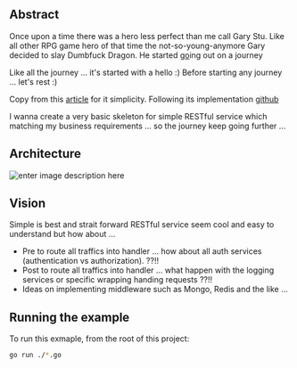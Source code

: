 Abstract
--------
Once upon a time there was a hero less perfect than me call Gary Stu. Like all other RPG game hero of that time the not-so-young-anymore Gary decided to slay Dumbfuck Dragon. He started [go](https://golang.org/)ing out on a journey

Like all the journey ... it's started with a hello :)
Before starting any journey ... let's rest :)

Copy from this [article](https://thenewstack.io/make-a-restful-json-api-go/) for it simplicity. Following its implementation [github](https://github.com/corylanou/tns-restful-json-api)

I wanna create a very basic skeleton for simple RESTful service which matching my business requirements ... so the journey keep going further ...

Architecture
------------
![enter image description here](http://res.cloudinary.com/zeronevu/image/upload/v1495387671/simplerest.svg)

Vision
------
Simple is best and strait forward RESTful service seem cool and easy to understand but how about ...

 - Pre to route all traffics into handler ... how about all auth services (authentication vs authorization). ??!!
 - Post to route all traffics into handler ... what happen with the logging services or specific wrapping handing requests ??!!
 - Ideas on implementing middleware such as Mongo, Redis and the like ...

Running the example
-------------------

To run this exmaple, from the root of this project:
```sh
go run ./*.go
```
